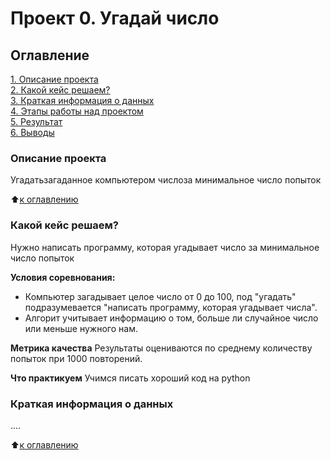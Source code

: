 # Проект 0. Угадай число

## Оглавление
[1. Описание проекта](https://github.com/SqueroDoc/Doc_rep/blob/main/project_0/README.MD#Описание-проекта)\
[2. Какой кейс решаем?](https://github.com/SqueroDoc/Doc_rep/blob/main/project_0/README.MD#Какой-кейс-решаем)\
[3. Краткая информация о данных](https://github.com/SqueroDoc/Doc_rep/blob/main/project_0/README.MD#Краткая-информация-о-данных)\
[4. Этапы работы над проектом](https://github.com/SqueroDoc/Doc_rep/blob/main/project_0/README.MD#Этапы-работы-над-проектом)\
[5. Результат](https://github.com/SqueroDoc/Doc_rep/blob/main/project_0/README.MD#Результат)\
[6. Выводы](https://github.com/SqueroDoc/Doc_rep/blob/main/project_0/README.MD#Выводы)

### Описание проекта
Угадатьзагаданное компьютером числоза минимальное число попыток

:arrow_up:[к оглавлению](https://github.com/SqueroDoc/Doc_rep/blob/main/project_0/READDME.MD#Оглавление)

### Какой кейс решаем?
Нужно написать программу, которая угадывает число за минимальное число попыток

**Условия соревнования:**
- Компьютер загадывает целое число от 0 до 100, под "угадать" подразумевается "написать программу, которая угадывает числа".
- Алгорит учитывает информацию о том, больше ли случайное число или меньше нужного нам.

**Метрика качества**
Результаты оцениваются по среднему количеству попыток при 1000 повторений.

**Что практикуем**
Учимся писать хороший код на python

### Краткая информация о данных
....

:arrow_up:[к оглавлению](https://github.com/SqueroDoc/Doc_rep/blob/main/project_0/READDME.MD#Оглавление)